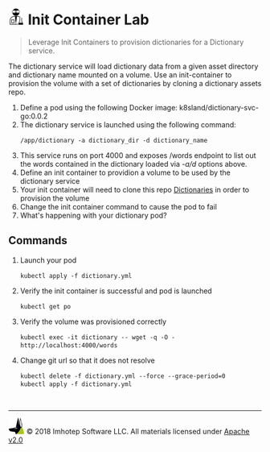 # <img src="../assets/lab.png" width="32" height="auto"/> Init Container Lab

> Leverage Init Containers to provision dictionaries for a Dictionary service.

The dictionary service will load dictionary data from a given asset directory and
dictionary name mounted on a volume. Use an init-container to provision the
volume with a set of dictionaries by cloning a dictionary assets repo.

1. Define a pod using the following Docker image: k8sland/dictionary-svc-go:0.0.2
2. The dictionary service is launched using the following command:
   ```shell
   /app/dictionary -a dictionary_dir -d dictionary_name
   ```
3. This service runs on port 4000 and exposes /words endpoint to list out the words
   contained in the dictionary loaded via *-a/d* options above.
4. Define an init container to providion a volume to be used by the dictionary
   service
5. Your init container will need to clone this repo [Dictionaries](https://github.com/k8sland/dictionaries.git) in order to provision the volume
6. Change the init container command to cause the pod to fail
7. What's happening with your dictionary pod?

## Commands

1. Launch your pod
    ```shell
    kubectl apply -f dictionary.yml
    ```
1. Verify the init container is successful and pod is launched
    ```shell
    kubectl get po
    ```
1. Verify the volume was provisioned correctly
    ```shell
    kubectl exec -it dictionary -- wget -q -O - http://localhost:4000/words
    ```
1. Change git url so that it does not resolve
    ```shell
    kubectl delete -f dictionary.yml --force --grace-period=0
    kubectl apply -f dictionary.yml
    ```

<br/>

---
<img src="../assets/imhotep_logo.png" width="32" height="auto"/> © 2018 Imhotep Software LLC.
All materials licensed under [Apache v2.0](http://www.apache.org/licenses/LICENSE-2.0)
